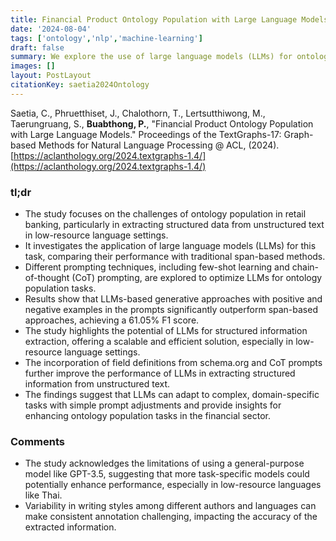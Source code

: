 ```yaml
---
title: Financial Product Ontology Population with Large Language Models
date: '2024-08-04'
tags: ['ontology','nlp','machine-learning']
draft: false
summary: We explore the use of large language models (LLMs) for ontology population tasks in finance. The findings reveal that LLMs-based generative approaches, especially when provided with positive and negative examples in the prompts, outperform span-based methods, achieving a 61.05% F1 score.
images: []
layout: PostLayout
citationKey: saetia2024Ontology
---
```


Saetia, C., Phruetthiset, J., Chalothorn, T., Lertsutthiwong, M., Taerungruang, S., **Buabthong, P.**, "Financial Product Ontology Population with Large Language Models." Proceedings of the TextGraphs-17: Graph-based Methods for Natural Language Processing @ ACL, (2024). [https://aclanthology.org/2024.textgraphs-1.4/](https://aclanthology.org/2024.textgraphs-1.4/)

### tl;dr

- The study focuses on the challenges of ontology population in retail banking, particularly in extracting structured data from unstructured text in low-resource language settings.
- It investigates the application of large language models (LLMs) for this task, comparing their performance with traditional span-based methods.
- Different prompting techniques, including few-shot learning and chain-of-thought (CoT) prompting, are explored to optimize LLMs for ontology population tasks.
- Results show that LLMs-based generative approaches with positive and negative examples in the prompts significantly outperform span-based approaches, achieving a 61.05% F1 score.
- The study highlights the potential of LLMs for structured information extraction, offering a scalable and efficient solution, especially in low-resource language settings.
- The incorporation of field definitions from schema.org and CoT prompts further improve the performance of LLMs in extracting structured information from unstructured text.
- The findings suggest that LLMs can adapt to complex, domain-specific tasks with simple prompt adjustments and provide insights for enhancing ontology population tasks in the financial sector.

### Comments

- The study acknowledges the limitations of using a general-purpose model like GPT-3.5, suggesting that more task-specific models could potentially enhance performance, especially in low-resource languages like Thai.
- Variability in writing styles among different authors and languages can make consistent annotation challenging, impacting the accuracy of the extracted information.
